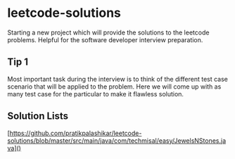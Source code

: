 # leetcode-solutions
Starting a new project which will provide the solutions to the leetcode problems. Helpful for the software developer interview preparation. 


## Tip 1
Most important task during the interview is to think of the different test case scenario that will be applied to the problem. Here we will come up with as many test case for the particular to make it flawless solution.


## Solution Lists

[https://github.com/pratikpalashikar/leetcode-solutions/blob/master/src/main/java/com/techmisal/easy/JewelsNStones.java]()



